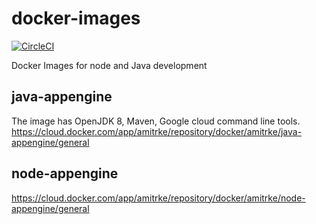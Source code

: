 # docker-images
[![CircleCI](https://circleci.com/gh/amitrke/docker-images.svg?style=svg)](https://circleci.com/gh/amitrke/docker-images)

Docker Images for node and Java development

## java-appengine
The image has OpenJDK 8, Maven, Google cloud command line tools.
https://cloud.docker.com/app/amitrke/repository/docker/amitrke/java-appengine/general

## node-appengine
https://cloud.docker.com/app/amitrke/repository/docker/amitrke/node-appengine/general